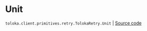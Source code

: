 # Unit
`toloka.client.primitives.retry.TolokaRetry.Unit` | [Source code](https://github.com/Toloka/toloka-kit/blob/v1.1.3/src/client/primitives/retry.py#L38)

